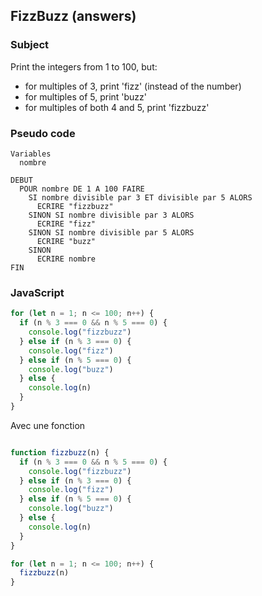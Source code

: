 ## FizzBuzz (answers)

### Subject
Print the integers from 1 to 100, but:
- for multiples of 3, print 'fizz' (instead of the number)
- for multiples of 5, print 'buzz'
- for multiples of both 4 and 5, print 'fizzbuzz'

### Pseudo code
```
Variables
  nombre

DEBUT
  POUR nombre DE 1 A 100 FAIRE
    SI nombre divisible par 3 ET divisible par 5 ALORS
      ECRIRE "fizzbuzz"
    SINON SI nombre divisible par 3 ALORS
      ECRIRE "fizz"
    SINON SI nombre divisible par 5 ALORS
      ECRIRE "buzz"
    SINON
      ECRIRE nombre
FIN
```

### JavaScript

```javascript
for (let n = 1; n <= 100; n++) {
  if (n % 3 === 0 && n % 5 === 0) {
    console.log("fizzbuzz")
  } else if (n % 3 === 0) {
    console.log("fizz")
  } else if (n % 5 === 0) {
    console.log("buzz")
  } else {
    console.log(n)
  }
}
```

Avec une fonction
```javascript

function fizzbuzz(n) {
  if (n % 3 === 0 && n % 5 === 0) {
    console.log("fizzbuzz")
  } else if (n % 3 === 0) {
    console.log("fizz")
  } else if (n % 5 === 0) {
    console.log("buzz")
  } else {
    console.log(n)
  }
}

for (let n = 1; n <= 100; n++) {
  fizzbuzz(n)
}
```
